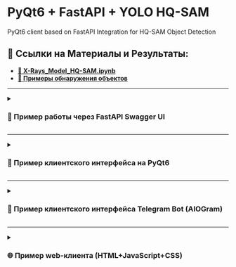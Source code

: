 # PyQt6 + FastAPI + YOLO HQ-SAM
PyQt6 client based on FastAPI Integration for HQ-SAM Object Detection

## 💾 Ссылки на Материалы и Результаты:
- **[💎 X-Rays_Model_HQ-SAM.ipynb](https://colab.research.google.com/drive/10J1WX5zXMXHki_PL_JfKqq0KZKFJJnCp?usp=sharing)**
- **[💾 Примеры обнаружения объектов](https://github.com/alecseiterr/screening_system/blob/main/Dmitry_Panfilov/images/README.md)**


---

<details>
<summary><h3>💠 Пример работы через FastAPI Swagger UI</h3></summary>
<p align="center">
<img src="https://raw.githubusercontent.com/DmPanf/PyQt6_FastAPI_HQ-SAM/main/images/swagger-01.jpg" width="90%" />
</p>
</details>

---

<details>
<summary><h3>💾 Пример клиентского интерфейса на PyQt6</h3></summary>
<p align="center">
<img src="https://raw.githubusercontent.com/DmPanf/PyQt6_FastAPI_HQ-SAM/main/images/qt1.jpg" width="30%" />
<img src="https://raw.githubusercontent.com/DmPanf/PyQt6_FastAPI_HQ-SAM/main/images/qt2.jpg" width="30%" />
<img src="https://raw.githubusercontent.com/DmPanf/PyQt6_FastAPI_HQ-SAM/main/images/qt3.jpg" width="30%" />
  <br>
<img src="https://raw.githubusercontent.com/DmPanf/PyQt6_FastAPI_HQ-SAM/main/images/qt4.jpg" width="30%" />
<img src="https://raw.githubusercontent.com/DmPanf/PyQt6_FastAPI_HQ-SAM/main/images/qt5.jpg" width="30%" />
<img src="https://raw.githubusercontent.com/DmPanf/PyQt6_FastAPI_HQ-SAM/main/images/qt6.jpg" width="30%" />
</p>
</details>

---

<details>
<summary><h3>💎 Пример клиентского интерфейса Telegram Bot (AIOGram)</h3></summary>
<p align="center">
<img src="https://raw.githubusercontent.com/DmPanf/PyQt6_FastAPI_HQ-SAM/main/images/bot1.jpg" width="48%" />
<img src="https://raw.githubusercontent.com/DmPanf/PyQt6_FastAPI_HQ-SAM/main/images/bot2.jpg" width="48%" />
  <br>
<img src="https://raw.githubusercontent.com/DmPanf/PyQt6_FastAPI_HQ-SAM/main/images/bot3.jpg" width="48%" />
<img src="https://raw.githubusercontent.com/DmPanf/PyQt6_FastAPI_HQ-SAM/main/images/bot4.jpg" width="48%" />
</p>
</details>

---

<details>
<summary><h3>🌐 Пример web-клиента (HTML+JavaScript+CSS)</h3></summary>
<p align="center">
<img src="https://raw.githubusercontent.com/DmPanf/PyQt6_FastAPI_HQ-SAM/main/images/web-client-01.jpg" width="90%" />
</p>
</details>
